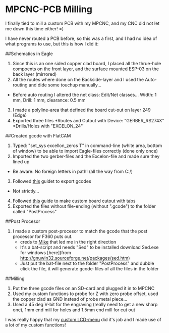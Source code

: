 # MPCNC-PCB Milling

I finally tied to mill a custom PCB with my MPCNC, and my CNC did not let me down this time either! =)

I have never routed a PCB before, so this was a first, and I had no idéa of what programs to use, but this is how I did it: 

##Schematics in Eagle 
1. Since this is an one sided copper clad board, I placed all the thrue-hole compoents on the front layer, and the surface mounted ESP-03 on the back layer (mirrored)
2. All the routes where done on the Backside-layer and I used the Auto-routing and dide some touchup manually...
  * Before auto routing I altered the net class: Edit/Net classes... Width: 1 mm, Drill: 1 mm, clearance: 0.5 mm
3. I made a polyline-area that defined the board cut-out on layer 249 (Edge)
4. Exported three files
	*Routes and Cutout with Device: "GERBER_RS274X"
	*Drills/Holes with "EXCELON_24" 
	
##Created gcode with FlatCAM
1. Typed: "set_sys excellon_zeros T" in command-line (white area, bottom of window) to be able to import Eagle-files correctly (done only once)
2. Imported the two gerber-files and the Excelon-file and made sure they lined up
  * Be aware: No foreign letters in path! (all the way from C:/)
3. Followed [this](https://www.inventables.com/projects/how-to-mill-a-through-hole-pcb) guidet to export gcodes
  * Not strictly... 
4. Followed [this](http://caram.cl/software/flatcam/board-cutout-with-flatcam/) guide to make custom board cutout with tabs
5. Exported the files without file-ending (without ".gcode") to the folder called "PostProcess"

##Post Procesor
1. I made a custom post-procesor to match the gcode that the post processor for F360 puts out. 
	* creds to [Mike](https://www.vicious1.com/forum/topic/pcb-isolation-milling/) that led me in the right direction
	* It's a bat-script and needs "Sed" to be installed download Sed.exe for windows [here](from http://gnuwin32.sourceforge.net/packages/sed.htm)
	* Just put the bat-file next to the folder "PostProcess" and dubble click the file, it will generate gcode-files of all the files in the folder

##Milling
1. Put the three gcode files on an SD-card and plugged it in to MPCNC
2. Used my custom functions to probe for Z with zero probe offset, used the copper clad as GND instead of probe metal piece...
3. Used a 45 deg V-bit for the engraving (really need to get a new sharp one), 1mm end mill for holes and 1.5mm end mill for cut out

I was really happy that my [custom LCD-menu](https://github.com/klalle/Marlin_RC7_LCD_Customization) did it's job and I made use of a lot of my custom functions! 
